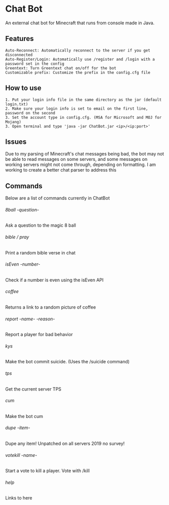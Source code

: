 # Chat Bot
An external chat bot for Minecraft that runs from console made in Java.

## Features
```
Auto-Reconnect: Automatically reconnect to the server if you get disconnected
Auto-Register/Login: Automatically use /register and /login with a password set in the config
Greentext: Turn Greentext chat on/off for the bot
Customizable prefix: Customize the prefix in the config.cfg file
```

## How to use
```
1. Put your login info file in the same directory as the jar (default login.txt)
2. Make sure your login info is set to email on the first line, password on the second
3. Set the account type in config.cfg. (MSA for Microsoft and MOJ for Mojang)
3. Open terminal and type 'java -jar ChatBot.jar <ip>/<ip:port>'
```

## Issues
Due to my parsing of Minecraft's chat messages being bad, the bot may not be able to read messages on some servers, and some messages on working servers might not come through, depending on formatting.
I am working to create a better chat parser to address this

## Commands
Below are a list of commands currently in ChatBot

###### 8ball -question-
Ask a question to the magic 8 ball
###### bible / pray
Print a random bible verse in chat
###### isEven -number-
Check if a number is even using the isEven API
###### coffee
Returns a link to a random picture of coffee
###### report -name- -reason-
Report a player for bad behavior
###### kys
Make the bot commit suicide. (Uses the /suicide command)
###### tps
Get the current server TPS
###### cum
Make the bot cum
###### dupe -item-
Dupe any item! Unpatched on all servers 2019 no survey!
###### votekill -name-
Start a vote to kill a player. Vote with /kill
###### help
Links to here
